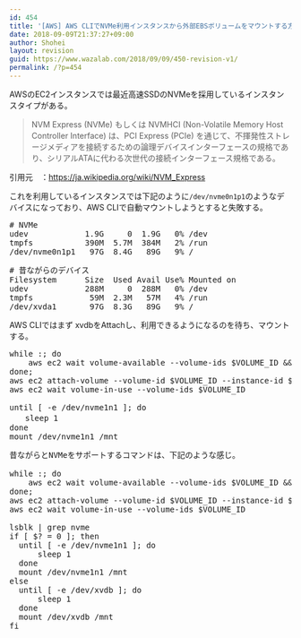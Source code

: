 ```yaml
---
id: 454
title: '[AWS] AWS CLIでNVMe利用インスタンスから外部EBSボリュームをマウントする方法'
date: 2018-09-09T21:37:27+09:00
author: Shohei
layout: revision
guid: https://www.wazalab.com/2018/09/09/450-revision-v1/
permalink: /?p=454
---
```

AWSのEC2インスタンスでは最近高速SSDのNVMeを採用しているインスタンスタイプがある。

> NVM Express (NVMe) もしくは NVMHCI (Non-Volatile Memory Host Controller Interface) は、PCI Express (PCIe) を通じて、不揮発性ストレージメディアを接続するための論理デバイスインターフェースの規格であり、シリアルATAに代わる次世代の接続インターフェース規格である。

引用元　：https://ja.wikipedia.org/wiki/NVM_Express


これを利用しているインスタンスでは下記のように`/dev/nvme0n1p1`のようなデバイスになっており、AWS CLIで自動マウントしようとすると失敗する。

<pre class="lang:sh decode:true " ># NVMe
udev            1.9G     0  1.9G   0% /dev
tmpfs           390M  5.7M  384M   2% /run
/dev/nvme0n1p1   97G  8.4G   89G   9% /</pre> 


<pre class="lang:sh decode:true " ># 昔ながらのデバイス
Filesystem      Size  Used Avail Use% Mounted on      
udev            288M     0  288M   0% /dev           
tmpfs            59M  2.3M   57M   4% /run                                                               
/dev/xvda1       97G  8.3G   89G   9% /   </pre> 



AWS CLIではまず xvdbをAttachし、利用できるようになるのを待ち、マウントする。

 
<pre class="lang:sh decode:true " >while :; do
    aws ec2 wait volume-available --volume-ids $VOLUME_ID &amp;&amp; break
done;
aws ec2 attach-volume --volume-id $VOLUME_ID --instance-id $me --device /dev/xvdb
aws ec2 wait volume-in-use --volume-ids $VOLUME_ID

until [ -e /dev/nvme1n1 ]; do
　　sleep 1
done
mount /dev/nvme1n1 /mnt</pre> 


 
<pre class="lang:sh decode:true " >昔ながらとNVMeをサポートするコマンドは、下記のような感じ。

while :; do
    aws ec2 wait volume-available --volume-ids $VOLUME_ID &amp;&amp; break
done;
aws ec2 attach-volume --volume-id $VOLUME_ID --instance-id $me --device /dev/xvdb
aws ec2 wait volume-in-use --volume-ids $VOLUME_ID

lsblk | grep nvme
if [ $? = 0 ]; then
  until [ -e /dev/nvme1n1 ]; do
      sleep 1
  done
  mount /dev/nvme1n1 /mnt
else
  until [ -e /dev/xvdb ]; do
      sleep 1
  done
  mount /dev/xvdb /mnt
fi</pre> 
